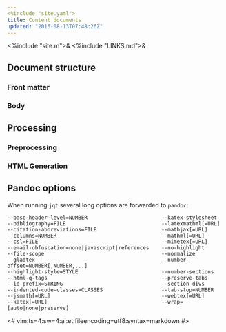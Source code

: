 ```yaml
---
<%include "site.yaml">
title: Content documents
updated: "2016-08-13T07:48:26Z"
---
```

<%include "site.m">&
<%include "LINKS.md">&

## Document structure

### Front matter

### Body

## Processing

### Preprocessing

### HTML Generation

## Pandoc options

When running `jqt` several long options are forwarded to `pandoc`:

```
--base-header-level=NUMBER                        --katex-stylesheet
--bibliography=FILE                               --latexmathml[=URL]
--citation-abbreviations=FILE                     --mathjax[=URL]
--columns=NUMBER                                  --mathml[=URL]
--csl=FILE                                        --mimetex[=URL]
--email-obfuscation=none|javascript|references    --no-highlight
--file-scope                                      --normalize
--gladtex                                         --number-offset=NUMBER[,NUMBER,...]
--highlight-style=STYLE                           --number-sections
--html-q-tags                                     --preserve-tabs
--id-prefix=STRING                                --section-divs
--indented-code-classes=CLASSES                   --tab-stop=NUMBER
--jsmath[=URL]                                    --webtex[=URL]
--katex[=URL]                                     --wrap=[auto|none|preserve]
```

<#
vim:ts=4:sw=4:ai:et:fileencoding=utf8:syntax=markdown
#>
